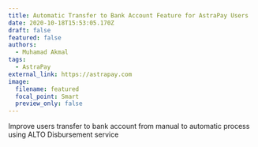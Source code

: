 ```yaml
---
title: Automatic Transfer to Bank Account Feature for AstraPay Users
date: 2020-10-18T15:53:05.170Z
draft: false
featured: false
authors:
  - Muhamad Akmal
tags:
  - AstraPay
external_link: https://astrapay.com
image:
  filename: featured
  focal_point: Smart
  preview_only: false
---
```

Improve users transfer to bank account from manual to automatic process using ALTO Disbursement service
